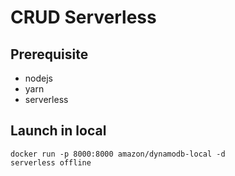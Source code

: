 # CRUD Serverless

## Prerequisite

- nodejs
- yarn
- serverless

## Launch in local

```
docker run -p 8000:8000 amazon/dynamodb-local -d
serverless offline
```
